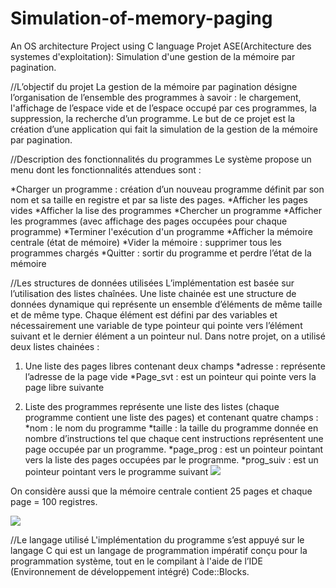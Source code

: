 # Simulation-of-memory-paging
An OS architecture Project using C language
Projet ASE(Architecture des systemes d'exploitation): Simulation d'une gestion de la mémoire par pagination.

//L’objectif du projet 
La gestion de la mémoire par pagination désigne l’organisation de l’ensemble des programmes à savoir : le chargement, l'affichage de l’espace vide et de l’espace occupé par ces programmes, la suppression, la recherche d’un programme.
Le but de ce projet est la création d’une application qui fait la simulation de la gestion de la mémoire par pagination.

//Description des fonctionnalités du programmes
Le système propose un menu dont les fonctionnalités attendues sont :

  *Charger un programme : création d’un nouveau programme définit par son nom et sa taille en registre et par sa liste des pages.
  *Afficher les pages vides
  *Afficher la lise des programmes
  *Chercher un programme
  *Afficher les programmes (avec affichage des pages occupées pour chaque programme)
  *Terminer l'exécution d'un programme
  *Afficher la mémoire centrale (état de mémoire)
  *Vider la mémoire : supprimer tous les programmes chargés
  *Quitter : sortir du programme et perdre l’état de la mémoire
  
//Les structures de données utilisées
L’implémentation est basée sur l’utilisation des listes chaînées. Une liste chainée est une structure de données dynamique qui représente un ensemble d’éléments de même taille et de même type. Chaque élément est défini par des variables et nécessairement une variable de type pointeur qui pointe vers l’élément suivant et le dernier élément a un pointeur nul.
Dans notre projet, on a utilisé deux listes chainées :

1) Une liste des pages libres contenant deux champs 
*adresse : représente l’adresse de la page vide
*Page_svt : est un pointeur qui pointe vers la page libre suivante

2) Liste des programmes représente une liste des listes (chaque programme contient une liste des pages) et contenant quatre champs :
*nom : le nom du programme
*taille : la taille du programme donnée en nombre d’instructions tel que chaque cent instructions représentent une page occupée par un programme.
*page_prog : est un pointeur pointant vers la liste des pages occupées par le programme.
*prog_suiv : est un pointeur pointant vers le programme suivant
![](images/pagination1.png)

On considère aussi que la mémoire centrale contient 25 pages et chaque page = 100 registres.

![](images/pagination2.png)

//Le langage utilisé
L'implémentation du programme s’est appuyé sur le langage C qui est un langage de programmation impératif conçu pour la programmation système, tout en le compilant à l'aide de l’IDE (Environnement de développement intégré) Code::Blocks. 
